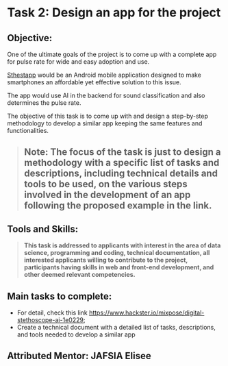 # Task 2: Design an app for the project 

## Objective: 
One of the ultimate goals of the project is to come up with a complete app for pulse rate for wide and easy adoption and use.

[Sthestapp](https://www.hackster.io/mixpose/digital-stethoscope-ai-1e0229) would be an Android mobile application designed to make smartphones
an affordable yet effective solution to this issue.

The app would use AI in the backend for sound classification and also determines the pulse rate.

The objective of this task is to come up with and design a step-by-step methodology to develop a similar app keeping the same features and functionalities.

> ## **Note:** The focus of the task is just to design a methodology with a specific list of tasks and descriptions, including technical details and tools to be used, on the various steps involved in the development of an app following the proposed example in the link.  

## Tools and Skills: 
>**This task is addressed to applicants with interest in the area of data science, programming and coding, technical documentation, all interested applicants willing to contribute to the project, participants having skills in web and front-end development, and other deemed relevant competencies.**
## Main tasks to complete:
- For detail, check this link https://www.hackster.io/mixpose/digital-stethoscope-ai-1e0229;
- Create a technical document with a detailed list of tasks, descriptions, and tools needed to develop a similar app

## Attributed Mentor: JAFSIA Elisee
